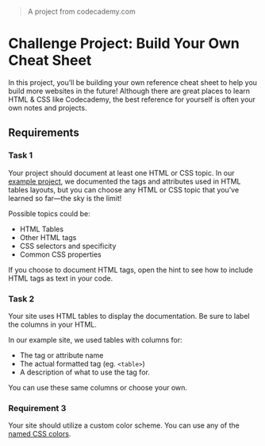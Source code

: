 > A project from codecademy.com

# Challenge Project: Build Your Own Cheat Sheet

In this project, you’ll be building your own reference cheat sheet to help you build more websites in the future! Although there are great places to learn HTML & CSS like Codecademy, the best reference for yourself is often your own notes and projects.

## Requirements


### Task 1
Your project should document at least one HTML or CSS topic. In our [example project](https://content.codecademy.com/PRO/independent-practice-projects/html-css-cheat-sheet/example/index.html), we documented the tags and attributes used in HTML tables layouts, but you can choose any HTML or CSS topic that you’ve learned so far—the sky is the limit!

Possible topics could be:

- HTML Tables 
- Other HTML tags 
- CSS selectors and specificity 
- Common CSS properties

If you choose to document HTML tags, open the hint to see how to include HTML tags as text in your code.

### Task 2
Your site uses HTML tables to display the documentation. Be sure to label the columns in your HTML.

In our example site, we used tables with columns for:

- The tag or attribute name 
- The actual formatted tag (eg. `<table>`)
- A description of what to use the tag for.

You can use these same columns or choose your own.

### Requirement 3
Your site should utilize a custom color scheme. You can use any of the [named CSS colors](http://www.colors.commutercreative.com/grid/).